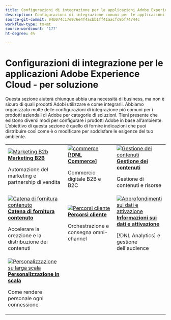 ```yaml
---
title: Configurazioni di integrazione per le applicazioni Adobe Experience Cloud - per soluzione
description: Configurazioni di integrazione comuni per le applicazioni Adobe Experience Cloud organizzate per soluzioni.
source-git-commit: 94b074c17e976e4f4acbb1ff41aacfc9bf74744c
workflow-type: tm+mt
source-wordcount: '177'
ht-degree: 4%

---
```



# Configurazioni di integrazione per le applicazioni Adobe Experience Cloud - per soluzione

Questa sezione aiuterà chiunque abbia una necessità di business, ma non è sicuro di quali prodotti Adobi utilizzare e come integrarli.  Abbiamo organizzato molte delle configurazioni di integrazione più comuni per i prodotti aziendali di Adobe per categorie di soluzioni.  Tieni presente che esistono diversi modi per configurare i prodotti Adobe in base all’ambiente.  L’obiettivo di questa sezione è quello di fornire indicazioni che puoi distribuire così come è o modificare per soddisfare le esigenze del tuo ambiente.

<table>
<tr>
    <td>
      <a  href="./b2b.md"><img alt="Marketing B2b" src="./assets/b2b.png"/></a>
      <div><strong><a href="./b2b.md">Marketing B2B</a></strong></div>
      <p>
        Automazione del marketing e partnership di vendita
      </p>
    </td>
   <td>
      <a  href="./commerce.md"><img alt="commerce" src="./assets/commerce.png"/></a>
      <div><strong><a href="./commerce.md">[!DNL Commerce]</a></strong></div>
      <p>
        Commercio digitale B2B e B2C
      </p>
   </td>    
   <td>
      <a  href="./content-management.md"><img alt="Gestione dei contenuti" src="./assets/content-management.png"/></a>
      <div><strong><a href="./content-management.md">Gestione dei contenuti</a></strong></div>
      <p>
        Gestione di contenuti e risorse
      </p>
   </td>
</tr>
<tr>
   <td>
      <a  href="./content-supply-chain.md"><img alt="Catena di fornitura contenuto" src="./assets/content-supply-chain.png"/></a>
      <div><strong><a href="./content-supply-chain.md">Catena di fornitura contenuto</a></strong></div>
      <p>
        Accelerare la creazione e la distribuzione dei contenuti
      </p> 
    </td>
   <td>
      <a  href="./customer-journeys.md"><img alt="Percorsi cliente" src="./assets/customer-journeys.png"/></a>
      <div><strong><a href="./customer-journeys.md">Percorsi cliente</a></strong></div>
      <p>
        Orchestrazione e consegna omni-channel
      </p> 
    </td>
   <td>
      <a  href="./data-insights.md"><img alt="Approfondimenti sui dati e attivazione" src="./assets/data-insights.png"/></a>
      <div><strong><a href="./data-insights.md"> Informazioni sui dati e attivazione</a></strong></div>
      <p>
        [!DNL Analytics] e gestione dell'audience
      </p>
   </td>  
</tr>
<tr>
   <td>
      <a  href="./personalization.md"><img alt="Personalizzazione su larga scala" src="./assets/personalization.png"/></a>
      <div><strong><a href="./personalization.md">Personalizzazione in scala</a></strong></div>
      <p>
        Come rendere personale ogni connessione
      </p>
   </td>
</table>
